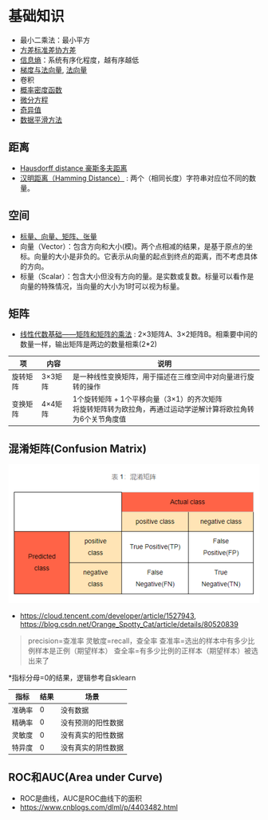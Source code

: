 # 基础知识
* 最小二乘法：最小平方
* [方差标准差协方差](https://www.cnblogs.com/xunziji/p/6772227.html)
* [信息熵](http://baike.baidu.com/item/%E4%BF%A1%E6%81%AF%E7%86%B5)：系统有序化程度，越有序越低
* [梯度与法向量](https://zhuanlan.zhihu.com/p/62718992), [法向量](https://baike.baidu.com/item/%E6%B3%95%E5%90%91%E9%87%8F/1161324)
* 卷积
* [概率密度函数](https://www.zhihu.com/question/263467674)
* [微分方程](https://zhuanlan.zhihu.com/p/99271908)
* [奇异值](https://zhuanlan.zhihu.com/p/480389473)
* [数据平滑方法](https://blog.csdn.net/fengdu78/article/details/133874831)

## 距离
* [Hausdorff distance 豪斯多夫距离](https://blog.csdn.net/lijiaqi0612/article/details/113925215)
* [汉明距离（Hamming Distance）](https://blog.csdn.net/hy592070616/article/details/122272472) : 两个（相同长度）字符串对应位不同的数量。

## 空间
* [标量、向量、矩阵、张量](https://easyai.tech/ai-definition/scalar/)
* 向量（Vector）：包含方向和大小(模)。两个点相减的结果，是基于原点的坐标。向量的大小是非负的。它表示从向量的起点到终点的距离，而不考虑具体的方向。
* 标量（Scalar）：包含大小但没有方向的量。是实数或复数。标量可以看作是向量的特殊情况，当向量的大小为1时可以视为标量。

## 矩阵
* [线性代数基础——矩阵和矩阵的乘法](https://zhuanlan.zhihu.com/p/158776486) : 2×3矩阵A、3×2矩阵B。相乘要中间的数量一样，输出矩阵是两边的数量相乘(2*2)

| 项 | 内容 | 说明 |
| - | - | - |
| 旋转矩阵 | 3×3矩阵 | 是一种线性变换矩阵，用于描述在三维空间中对向量进行旋转的操作 |
| 变换矩阵 | 4×4矩阵 | 1个旋转矩阵 + 1个平移向量（3×1）的齐次矩阵 <br> 将旋转矩阵转为欧拉角，再通过运动学逆解计算将欧拉角转为6个关节角度值 |

## 混淆矩阵(Confusion Matrix)
![混淆矩阵](../s/ai/confusionMatrix.png)
* https://cloud.tencent.com/developer/article/1527943, https://blog.csdn.net/Orange_Spotty_Cat/article/details/80520839

>precision=查准率
灵敏度=recall，查全率
查准率=选出的样本中有多少比例样本是正例（期望样本）
查全率=有多少比例的正样本（期望样本）被选出来了

*指标分母=0的结果，逻辑参考自sklearn

| 指标 | 结果 | 场景 |
| :-: | - | - |
| 准确率 | 0 | 没有数据 |
| 精确率 | 0 | 没有预测的阳性数据 |
| 灵敏度 | 0 | 没有真实的阳性数据 |
| 特异度 | 0 | 没有真实的阴性数据 |

## ROC和AUC(Area under Curve)
* ROC是曲线，AUC是ROC曲线下的面积
* https://www.cnblogs.com/dlml/p/4403482.html